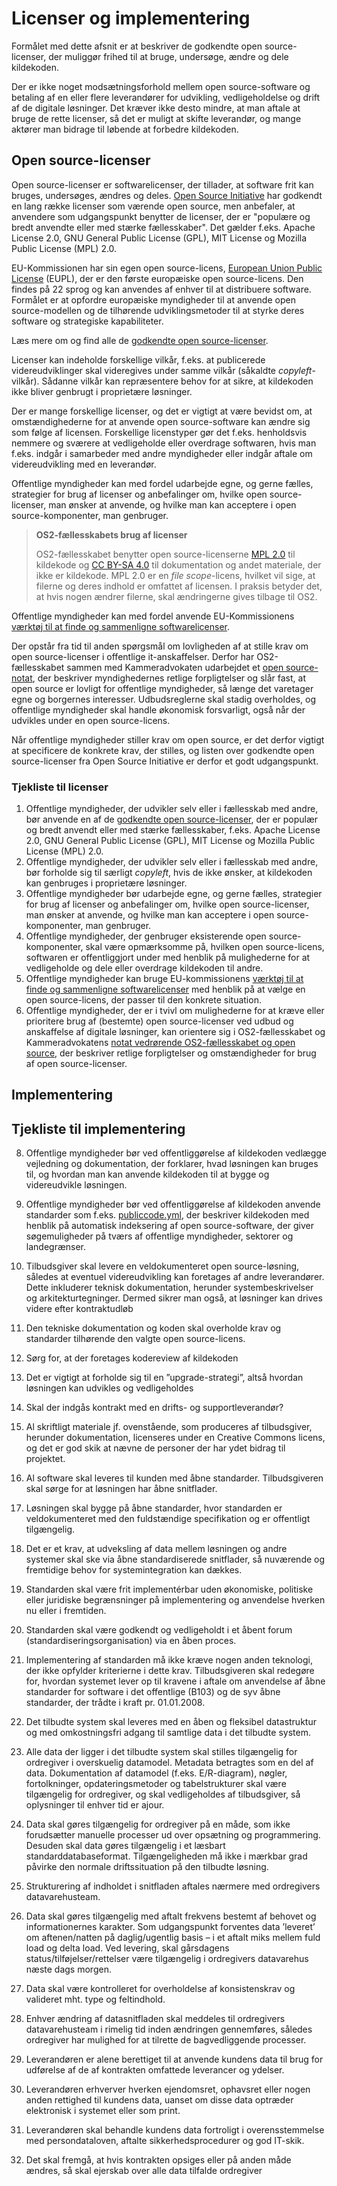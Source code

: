 # Licenser og implementering

Formålet med dette afsnit er at beskriver de godkendte open source-licenser, der muliggør frihed til at bruge, undersøge, ændre og dele kildekoden.

Der er ikke noget modsætningsforhold mellem open source-software og betaling af en eller flere leverandører for udvikling, vedligeholdelse og drift af de digitale løsninger. Det kræver ikke desto mindre, at man aftale at bruge de rette licenser, så det er muligt at skifte leverandør, og mange aktører man bidrage til løbende at forbedre kildekoden.

## Open source-licenser

Open source-licenser er softwarelicenser, der tillader, at software frit kan bruges, undersøges, ændres og deles. [Open Source Initiative](https://opensource.org/) har godkendt en lang række licenser som værende open source, men anbefaler, at anvendere som udgangspunkt benytter de licenser, der er "populære og bredt anvendte eller med stærke fællesskaber". Det gælder f.eks. Apache License 2.0, GNU General Public License (GPL), MIT License og Mozilla Public License (MPL) 2.0.

EU-Kommissionen har sin egen open source-licens, [European Union Public License](https://ec.europa.eu/info/european-union-public-licence_en) (EUPL), der er den første europæiske open source-licens. Den findes på 22 sprog og kan anvendes af enhver til at distribuere software. Formålet er at opfordre europæiske myndigheder til at anvende open source-modellen og de tilhørende udviklingsmetoder til at styrke deres software og strategiske kapabiliteter.

Læs mere om og find alle de [godkendte open source-licenser](https://opensource.org/licenses).

Licenser kan indeholde forskellige vilkår, f.eks. at publicerede videreudviklinger skal videregives under samme vilkår (såkaldte *copyleft*-vilkår). Sådanne vilkår kan repræsentere behov for at sikre, at kildekoden ikke bliver genbrugt i proprietære løsninger.

Der er mange forskellige licenser, og det er vigtigt at være bevidst om, at omstændighederne for at anvende open source-software kan ændre sig som følge af licensen. Forskellige licenstyper gør det f.eks. henholdsvis nemmere og sværere at vedligeholde eller overdrage softwaren, hvis man f.eks. indgår i samarbeder med andre myndigheder eller indgår aftale om videreudvikling med en leverandør.

Offentlige myndigheder kan med fordel udarbejde egne, og gerne fælles, strategier for brug af licenser og anbefalinger om, hvilke open source-licenser, man ønsker at anvende, og hvilke man kan acceptere i open source-komponenter, man genbruger.

> **OS2-fællesskabets brug af licenser**
>
> OS2-fællesskabet benytter open source-licenserne [MPL 2.0](https://www.mozilla.org/en-US/MPL/2.0/) til kildekode og [CC BY-SA 4.0](https://creativecommons.org/licenses/by-sa/4.0/) til dokumentation og andet materiale, der ikke er kildekode. MPL 2.0 er en *file scope*-licens, hvilket vil sige, at filerne og deres indhold er omfattet af licensen. I praksis betyder det, at hvis nogen ændrer filerne, skal ændringerne gives tilbage til OS2.

Offentlige myndigheder kan med fordel anvende EU-Kommissionens [værktøj til at finde og sammenligne softwarelicenser](https://joinup.ec.europa.eu/collection/eupl/solution/joinup-licensing-assistant/jla-find-and-compare-software-licenses).

Der opstår fra tid til anden spørgsmål om lovligheden af at stille krav om open source-licenser i offentlige it-anskaffelser. Derfor har OS2-fællesskabet sammen med Kammeradvokaten udarbejdet et [open source-notat](https://os2.eu/blog/nu-faar-vi-et-open-source-notat), der beskriver myndighedernes retlige forpligtelser og slår fast, at open source er lovligt for offentlige myndigheder, så længe det varetager egne og borgernes interesser. Udbudsreglerne skal stadig overholdes, og offentlige myndigheder skal handle økonomisk forsvarligt, også når der udvikles under en open source-licens.

Når offentlige myndigheder stiller krav om open source, er det derfor vigtigt at specificere de konkrete krav, der stilles, og listen over godkendte open source-licenser fra Open Source Initiative er derfor et godt udgangspunkt.

### Tjekliste til licenser

1. Offentlige myndigheder, der udvikler selv eller i fællesskab med andre, bør anvende en af de [godkendte open source-licenser](https://opensource.org/licenses), der er populær og bredt anvendt eller med stærke fællesskaber, f.eks. Apache License 2.0, GNU General Public License (GPL), MIT License og Mozilla Public License (MPL) 2.0.
2. Offentlige myndigheder, der udvikler selv eller i fællesskab med andre, bør forholde sig til særligt *copyleft*, hvis de ikke ønsker, at kildekoden kan genbruges i proprietære løsninger.
3. Offentlige myndigheder bør udarbejde egne, og gerne fælles, strategier for brug af licenser og anbefalinger om, hvilke open source-licenser, man ønsker at anvende, og hvilke man kan acceptere i open source-komponenter, man genbruger.
4. Offentlige myndigheder, der genbruger eksisterende open source-komponenter, skal være opmærksomme på, hvilken open source-licens, softwaren er offentliggjort under med henblik på mulighederne for at vedligeholde og dele eller overdrage kildekoden til andre.
6. Offentlige myndigheder kan bruge EU-kommissionens [værktøj til at finde og sammenligne softwarelicenser](https://joinup.ec.europa.eu/collection/eupl/solution/joinup-licensing-assistant/jla-find-and-compare-software-licenses) med henblik på at vælge en open source-licens, der passer til den konkrete situation.
7. Offentlige myndigheder, der er i tvivl om mulighederne for at kræve eller prioritere brug af (bestemte) open source-licenser ved udbud og anskaffelse af digitale løsninger, kan orientere sig i OS2-fællesskabet og Kammeradvokatens [notat vedrørende OS2-fællesskabet og open source](https://os2.eu/sites/default/files/blog-files/notat_os2_open_source.pdf), der beskriver retlige forpligtelser og omstændigheder for brug af open source-licenser.

## Implementering

## Tjekliste til implementering

8. Offentlige myndigheder bør ved offentliggørelse af kildekoden vedlægge vejledning og dokumentation, der forklarer, hvad løsningen kan bruges til, og hvordan man kan anvende kildekoden til at bygge og videreudvikle løsningen.
9. Offentlige myndigheder bør ved offentliggørelse af kildekoden anvende standarder som f.eks. [publiccode.yml](https://docs.italia.it/italia/developers-italia/publiccodeyml-en/en/master/index.html.), der beskriver kildekoden med henblik på automatisk indeksering af open source-software, der giver søgemuligheder på tværs af offentlige myndigheder, sektorer og landegrænser.

  5. Tilbudsgiver skal levere en veldokumenteret open source-løsning, således at eventuel videreudvikling kan foretages af andre leverandører. Dette inkluderer teknisk dokumentation, herunder systembeskrivelser og arkitekturtegninger. Dermed sikrer man også, at løsninger kan drives videre efter kontraktudløb
  6. Den tekniske dokumentation og koden skal overholde krav og standarder tilhørende den valgte open source-licens. 
  7. Sørg for, at der foretages kodereview af kildekoden
  8. Det er vigtigt at forholde sig til en ”upgrade-strategi”, altså hvordan løsningen kan udvikles og vedligeholdes 
  9. Skal der indgås kontrakt med en drifts- og supportleverandør? 
  10. Al skriftligt materiale jf. ovenstående, som produceres af tilbudsgiver, herunder dokumentation, licenseres under en Creative Commons licens, og det er god skik at nævne de personer der har ydet bidrag til projektet. 
  11. Al software skal leveres til kunden med åbne standarder. Tilbudsgiveren skal sørge for at løsningen har åbne snitflader. 
  12. Løsningen skal bygge på åbne standarder, hvor standarden er veldokumenteret med den fuldstændige specifikation og er offentligt tilgængelig. 
  13. Det er et krav, at udveksling af data mellem løsningen og andre systemer skal ske via åbne standardiserede snitflader, så nuværende og fremtidige behov for systemintegration kan dækkes.
  14. Standarden skal være frit implementérbar uden økonomiske, politiske eller juridiske begrænsninger på implementering og anvendelse hverken nu eller i fremtiden. 
  15. Standarden skal være godkendt og vedligeholdt i et åbent forum (standardiseringsorganisation) via en åben proces. 
  16. Implementering af standarden må ikke kræve nogen anden teknologi, der ikke opfylder kriterierne i dette krav. Tilbudsgiveren skal redegøre for, hvordan systemet lever op til kravene i aftale om anvendelse af åbne standarder for software i det offentlige (B103) og de syv åbne standarder, der trådte i kraft pr. 01.01.2008. 
  17. Det tilbudte system skal leveres med en åben og fleksibel datastruktur og med omkostningsfri adgang til samtlige data i det tilbudte system. 
  18. Alle data der ligger i det tilbudte system skal stilles tilgængelig for ordregiver i overskuelig datamodel. Metadata betragtes som en del af data. Dokumentation af datamodel (f.eks. E/R-diagram), nøgler, fortolkninger, opdateringsmetoder og tabelstrukturer skal være tilgængelig for ordregiver, og skal vedligeholdes af tilbudsgiver, så oplysninger til enhver tid er ajour.
  19. Data skal gøres tilgængelig for ordregiver på en måde, som ikke forudsætter manuelle processer ud over opsætning og programmering. Desuden skal data gøres tilgængelig i et læsbart standarddatabaseformat. Tilgængeligheden må ikke i mærkbar grad påvirke den normale driftssituation på den tilbudte løsning. 
  20. Strukturering af indholdet i snitfladen aftales nærmere med ordregivers datavarehusteam. 
  21. Data skal gøres tilgængelig med aftalt frekvens bestemt af behovet og informationernes karakter. Som udgangspunkt forventes data ’leveret’ om aftenen/natten på daglig/ugentlig basis – i et aftalt miks mellem fuld load og delta load. Ved levering, skal gårsdagens status/tilføjelser/rettelser være tilgængelig i ordregivers datavarehus næste dags morgen. 
  22. Data skal være kontrolleret for overholdelse af konsistenskrav og valideret mht. type og feltindhold. 
  23. Enhver ændring af datasnitfladen skal meddeles til ordregivers datavarehusteam i rimelig tid inden ændringen gennemføres, således ordregiver har mulighed for at tilrette de bagvedliggende processer. 
  24. Leverandøren er alene berettiget til at anvende kundens data til brug for udførelse af de af kontrakten omfattede leverancer og ydelser. 
  25. Leverandøren erhverver hverken ejendomsret, ophavsret eller nogen anden rettighed til kundens data, uanset om disse data optræder elektronisk i systemet eller som print. 
  26. Leverandøren skal behandle kundens data fortroligt i overensstemmelse med persondataloven, aftalte sikkerhedsprocedurer og god IT-skik. 
  27. Det skal fremgå, at hvis kontrakten opsiges eller på anden måde ændres, så skal ejerskab over alle data tilfalde ordregiver

